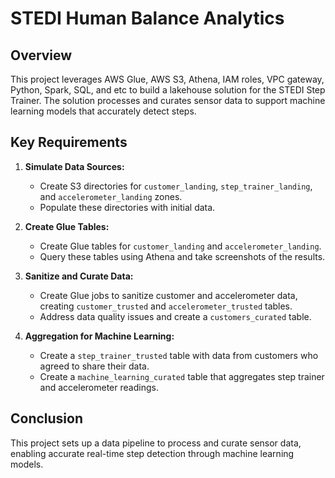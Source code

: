 # STEDI Human Balance Analytics

## Overview

This project leverages AWS Glue, AWS S3, Athena, IAM roles, VPC gateway, Python, Spark, SQL, and etc to build a lakehouse solution for the STEDI Step Trainer. The solution processes and curates sensor data to support machine learning models that accurately detect steps.

## Key Requirements

1. **Simulate Data Sources:**

   - Create S3 directories for `customer_landing`, `step_trainer_landing`, and `accelerometer_landing` zones.
   - Populate these directories with initial data.

2. **Create Glue Tables:**

   - Create Glue tables for `customer_landing` and `accelerometer_landing`.
   - Query these tables using Athena and take screenshots of the results.

3. **Sanitize and Curate Data:**

   - Create Glue jobs to sanitize customer and accelerometer data, creating `customer_trusted` and `accelerometer_trusted` tables.
   - Address data quality issues and create a `customers_curated` table.

4. **Aggregation for Machine Learning:**
   - Create a `step_trainer_trusted` table with data from customers who agreed to share their data.
   - Create a `machine_learning_curated` table that aggregates step trainer and accelerometer readings.

## Conclusion

This project sets up a data pipeline to process and curate sensor data, enabling accurate real-time step detection through machine learning models.
